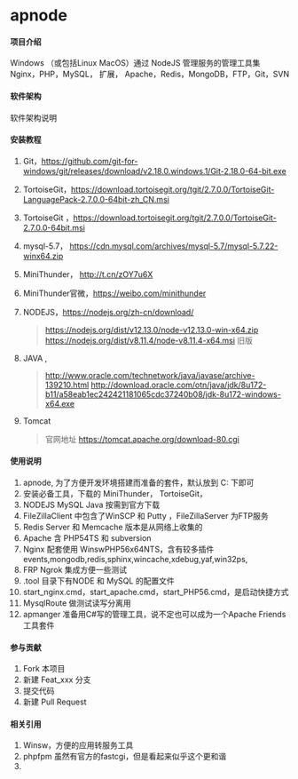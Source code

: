 # apnode

#### 项目介绍
Windows （或包括Linux MacOS）通过 NodeJS 管理服务的管理工具集 
Nginx，PHP，MySQL， 扩展，
Apache，Redis，MongoDB，FTP，Git，SVN

#### 软件架构
软件架构说明


#### 安装教程

1. Git，https://github.com/git-for-windows/git/releases/download/v2.18.0.windows.1/Git-2.18.0-64-bit.exe
2. TortoiseGit，https://download.tortoisegit.org/tgit/2.7.0.0/TortoiseGit-LanguagePack-2.7.0.0-64bit-zh_CN.msi
3. TortoiseGit ，https://download.tortoisegit.org/tgit/2.7.0.0/TortoiseGit-2.7.0.0-64bit.msi
4. mysql-5.7， https://cdn.mysql.com/archives/mysql-5.7/mysql-5.7.22-winx64.zip
5. MiniThunder，  http://t.cn/zOY7u6X 
6. MiniThunder官微，https://weibo.com/minithunder
7. NODEJS，https://nodejs.org/zh-cn/download/  
    > https://nodejs.org/dist/v12.13.0/node-v12.13.0-win-x64.zip  
    > https://nodejs.org/dist/v8.11.4/node-v8.11.4-x64.msi 旧版  

8. JAVA ,   
    > http://www.oracle.com/technetwork/java/javase/archive-139210.html
    > http://download.oracle.com/otn/java/jdk/8u172-b11/a58eab1ec242421181065cdc37240b08/jdk-8u172-windows-x64.exe 

9. Tomcat  
    > 官网地址 https://tomcat.apache.org/download-80.cgi

#### 使用说明
1. apnode, 为了方便开发环境搭建而准备的套件，默认放到 C: 下即可
2. 安装必备工具，下载的 MiniThunder， TortoiseGit，
3. NODEJS MySQL Java 按需到官方下载 
4. FileZillaClient 中包含了WinSCP 和 Putty ，FileZillaServer 为FTP服务
5. Redis Server 和 Memcache 版本是从网络上收集的
6. Apache 含 PHP54TS 和 subversion 
7. Nginx 配套使用 WinswPHP56x64NTS，含有较多插件 events,mongodb,redis,sphinx,wincache,xdebug,yaf,win32ps,
8. FRP Ngrok 集成方便一些测试
9. .tool 目录下有NODE 和 MySQL 的配置文件
10. start_nginx.cmd，start_apache.cmd，start_PHP56.cmd，是启动快捷方式
11. MysqlRoute 做测试读写分离用
12. apmanger 准备用C#写的管理工具，说不定也可以成为一个Apache Friends 工具套件
#### 参与贡献

1. Fork 本项目
2. 新建 Feat_xxx 分支
3. 提交代码
4. 新建 Pull Request

#### 相关引用
1. Winsw，方便的应用转服务工具
2. phpfpm 虽然有官方的fastcgi，但是看起来似乎这个更和谐
3. 